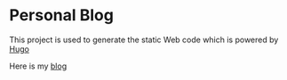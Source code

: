 # Personal Blog

This project is used to generate the static Web code which is powered by [Hugo](https://gohugo.io/)

Here is my [blog](https://jinying-che.github.io/)

